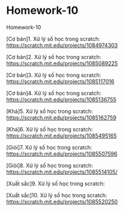 # Homework-10
Homework-10

[Cơ bản]1. Xử lý số học trong scratch: https://scratch.mit.edu/projects/1084974303

[Cơ bản]2. Xử lý số học trong scratch: https://scratch.mit.edu/projects/1085089225

[Cơ bản]3. Xử lý số học trong scratch: https://scratch.mit.edu/projects/1085117016

[Cơ bản]4. Xử lý số học trong scratch: https://scratch.mit.edu/projects/1085136755

[Khá]5. Xử lý số học trong scratch: https://scratch.mit.edu/projects/1085162759

[Khá]6. Xử lý số học trong scratch: https://scratch.mit.edu/projects/1085495165

[Giỏi]7. Xử lý số học trong scratch: https://scratch.mit.edu/projects/1085507596

[Giỏi]8. Xử lý số học trong scratch: https://scratch.mit.edu/projects/1085514105/

[Xuất sắc]9. Xử lý số học trong scratch: 

[Xuất sắc]10. Xử lý số học trong scratch: https://scratch.mit.edu/projects/1085520250
